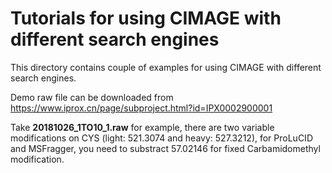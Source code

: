 # Tutorials for using CIMAGE with different search engines



This directory contains couple of examples for using CIMAGE with different search engines.

Demo raw file can be downloaded from https://www.iprox.cn/page/subproject.html?id=IPX0002900001

Take **20181026_1TO10_1.raw** for example, there are two variable modifications on CYS (light: 521.3074 and heavy: 527.3212), for ProLuCID and MSFragger, you need to substract 57.02146 for fixed Carbamidomethyl modification.





